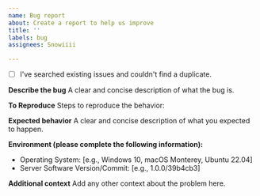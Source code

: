 ```yaml
---
name: Bug report
about: Create a report to help us improve
title: ''
labels: bug
assignees: Snowiiii

---
```


- [ ] I've searched existing issues and couldn't find a duplicate.

**Describe the bug**
A clear and concise description of what the bug is.

**To Reproduce**
Steps to reproduce the behavior:

**Expected behavior**
A clear and concise description of what you expected to happen.

**Environment (please complete the following information):**
 -  Operating System: [e.g., Windows 10, macOS Monterey, Ubuntu 22.04]
 -  Server Software Version/Commit: [e.g., 1.0.0/39b4cb3]

**Additional context**
Add any other context about the problem here.
